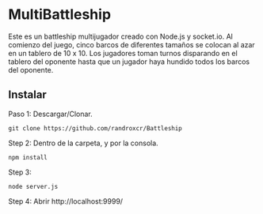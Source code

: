 # MultiBattleship

Este es un battleship multijugador creado con Node.js y socket.io.
Al comienzo del juego, cinco barcos de diferentes tamaños se colocan al azar en un tablero de 10 x 10.
Los jugadores toman turnos disparando en el tablero del oponente hasta que un jugador haya hundido todos los barcos del oponente.

## Instalar

Paso 1: Descargar/Clonar.
```
git clone https://github.com/randroxcr/Battleship
```
Step 2: Dentro de la carpeta, y por la consola.
```
npm install
```
Step 3:
```
node server.js
```
Step 4: Abrir http://localhost:9999/
